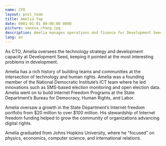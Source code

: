 ```yaml
---
name: CFO
layout: post_team
title: Amelia Yap
date: 0001-01-01 00:00:00 0000
picture: vanesa_chang.jpg
description: Amelia manages operations and finance for Development Seed. She does all the behind-the-scenes magic that allows Development Seed to run.
lang: en
---
```


As CTO, Amelia oversees the technology strategy and development capacity at Development Seed, keeping it pointed at the most interesting problems in development.

Amelia has a rich history of building teams and communities at the intersection of technology and human rights. Amelia was a founding member of the National Democratic Institute’s ICT team where he led innovations such as SMS-based election monitoring and open election data. Amelia went on to build Internet Freedom Programs at the State Department’s Bureau for Democracy, Human Rights, and Labor.

Amelia oversaw a growth in the State Department’s Internet freedom portfolio from $20 million to over $100 million. His stewardship of Internet freedom funding helped to grow the community of organizations advancing digital rights.

Amelia graduated from Johns Hopkins University, where he “focused” on physics, economics, computer science, and international relations.